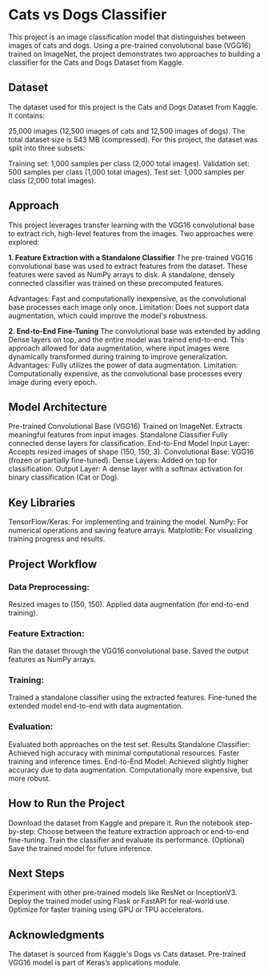 # **Cats vs Dogs Classifier**

This project is an image classification model that distinguishes between images of cats and dogs. Using a pre-trained convolutional base (VGG16) trained on ImageNet, the project demonstrates two approaches to building a classifier for the Cats and Dogs Dataset from Kaggle.

## **Dataset**
The dataset used for this project is the Cats and Dogs Dataset from Kaggle. It contains:

25,000 images (12,500 images of cats and 12,500 images of dogs).
The total dataset size is 543 MB (compressed).
For this project, the dataset was split into three subsets:

Training set: 1,000 samples per class (2,000 total images).
Validation set: 500 samples per class (1,000 total images).
Test set: 1,000 samples per class (2,000 total images).

## **Approach**
This project leverages transfer learning with the VGG16 convolutional base to extract rich, high-level features from the images. Two approaches were explored:

**1. Feature Extraction with a Standalone Classifier**
The pre-trained VGG16 convolutional base was used to extract features from the dataset.
These features were saved as NumPy arrays to disk.
A standalone, densely connected classifier was trained on these precomputed features.

Advantages:
Fast and computationally inexpensive, as the convolutional base processes each image only once.
Limitation:
Does not support data augmentation, which could improve the model's robustness.

**2. End-to-End Fine-Tuning**
The convolutional base was extended by adding Dense layers on top, and the entire model was trained end-to-end.
This approach allowed for data augmentation, where input images were dynamically transformed during training to improve generalization.
Advantages:
Fully utilizes the power of data augmentation.
Limitation:
Computationally expensive, as the convolutional base processes every image during every epoch.

## **Model Architecture**
Pre-trained Convolutional Base (VGG16)
Trained on ImageNet.
Extracts meaningful features from input images.
Standalone Classifier
Fully connected dense layers for classification.
End-to-End Model
Input Layer: Accepts resized images of shape (150, 150, 3).
Convolutional Base: VGG16 (frozen or partially fine-tuned).
Dense Layers: Added on top for classification.
Output Layer: A dense layer with a softmax activation for binary classification (Cat or Dog).

## **Key Libraries**
TensorFlow/Keras: For implementing and training the model.
NumPy: For numerical operations and saving feature arrays.
Matplotlib: For visualizing training progress and results.

## **Project Workflow**

### Data Preprocessing:
Resized images to (150, 150).
Applied data augmentation (for end-to-end training).

### Feature Extraction:
Ran the dataset through the VGG16 convolutional base.
Saved the output features as NumPy arrays.

### Training:
Trained a standalone classifier using the extracted features.
Fine-tuned the extended model end-to-end with data augmentation.

### Evaluation:
Evaluated both approaches on the test set.
Results
Standalone Classifier:
Achieved high accuracy with minimal computational resources.
Faster training and inference times.
End-to-End Model:
Achieved slightly higher accuracy due to data augmentation.
Computationally more expensive, but more robust.

## **How to Run the Project**
Download the dataset from Kaggle and prepare it.
Run the notebook step-by-step:
Choose between the feature extraction approach or end-to-end fine-tuning.
Train the classifier and evaluate its performance.
(Optional) Save the trained model for future inference.

## **Next Steps**
Experiment with other pre-trained models like ResNet or InceptionV3.
Deploy the trained model using Flask or FastAPI for real-world use.
Optimize for faster training using GPU or TPU accelerators.

## **Acknowledgments**
The dataset is sourced from Kaggle's Dogs vs Cats dataset.
Pre-trained VGG16 model is part of Keras’s applications module.
